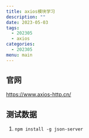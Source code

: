 ```yaml
---
title: axios模块学习
description: ""
date: 2023-05-03
tags:
  - 202305
  - axios
categories:
  - 202305
menu: main
---
```


## 官网

<https://www.axios-http.cn/></br>

## 测试数据

1. `npm install -g json-server`

